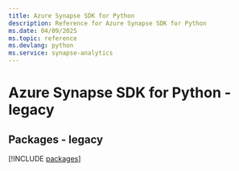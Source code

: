 ```yaml
---
title: Azure Synapse SDK for Python
description: Reference for Azure Synapse SDK for Python
ms.date: 04/09/2025
ms.topic: reference
ms.devlang: python
ms.service: synapse-analytics
---
```

# Azure Synapse SDK for Python - legacy
## Packages - legacy
[!INCLUDE [packages](synapse-index.md)]
